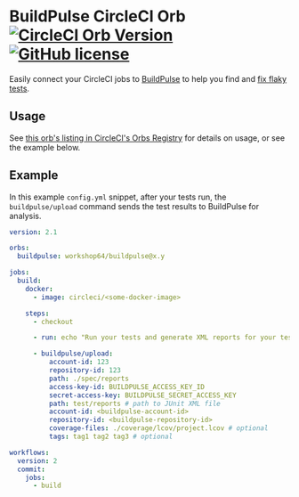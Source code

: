 # BuildPulse CircleCI Orb [![CircleCI Orb Version](https://img.shields.io/badge/endpoint.svg?url=https://badges.circleci.io/orb/workshop64/buildpulse)](https://circleci.com/orbs/registry/orb/workshop64/buildpulse) [![GitHub license](https://img.shields.io/badge/license-MIT-blue.svg)](https://raw.githubusercontent.com/Workshop64/buildpulse-circleci-orb/master/LICENSE)

Easily connect your CircleCI jobs to [BuildPulse](https://buildpulse.io) to help you find and [fix flaky tests](https://buildpulse.io/products/flaky-tests).

## Usage

See [this orb's listing in CircleCI's Orbs Registry](https://circleci.com/orbs/registry/orb/workshop64/buildpulse) for details on usage, or see the example below.

## Example

In this example `config.yml` snippet, after your tests run, the `buildpulse/upload` command sends the test results to BuildPulse for analysis.

```yaml
version: 2.1

orbs:
  buildpulse: workshop64/buildpulse@x.y

jobs:
  build:
    docker:
      - image: circleci/<some-docker-image>

    steps:
      - checkout

      - run: echo "Run your tests and generate XML reports for your test results"

      - buildpulse/upload:
          account-id: 123 
          repository-id: 123
          path: ./spec/reports
          access-key-id: BUILDPULSE_ACCESS_KEY_ID
          secret-access-key: BUILDPULSE_SECRET_ACCESS_KEY
          path: test/reports # path to JUnit XML file
          account-id: <buildpulse-account-id>
          repository-id: <buildpulse-repository-id>
          coverage-files: ./coverage/lcov/project.lcov # optional
          tags: tag1 tag2 tag3 # optional

workflows:
  version: 2
  commit:
    jobs:
      - build
```
